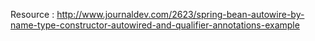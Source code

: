 Resource : http://www.journaldev.com/2623/spring-bean-autowire-by-name-type-constructor-autowired-and-qualifier-annotations-example